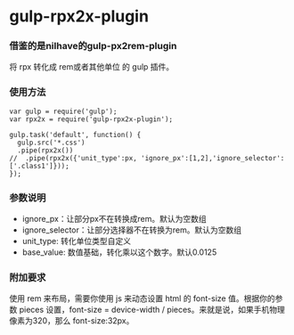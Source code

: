 # gulp-rpx2x-plugin #

### 借鉴的是nilhave的gulp-px2rem-plugin

将 rpx 转化成 rem或者其他单位 的 gulp 插件。

### 使用方法 ###
    var gulp = require('gulp');
    var rpx2x = require('gulp-rpx2x-plugin');
    
    gulp.task('default', function() {
      gulp.src('*.css')
      .pipe(rpx2x())
    //  .pipe(rpx2x({'unit_type':px, 'ignore_px':[1,2],'ignore_selector':['.class1']}));
    });

### 参数说明 ###
- ignore_px：让部分px不在转换成rem。默认为空数组
- ignore_selector：让部分选择器不在转换为rem。默认为空数组
- unit_type: 转化单位类型自定义
- base_value: 数值基础，转化乘以这个数字。默认0.0125

### 附加要求 ###
使用 rem 来布局，需要你使用 js 来动态设置 html 的 font-size 值。根据你的参数 pieces 设置，font-size = device-width / pieces。来就是说，如果手机物理像素为320，那么 font-size:32px。
